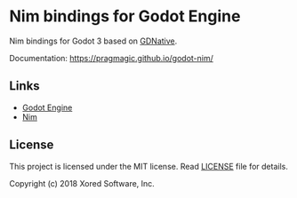 # Nim bindings for Godot Engine

Nim bindings for Godot 3 based on [GDNative](https://godotengine.org/article/dlscript-here).

Documentation: https://pragmagic.github.io/godot-nim/

## Links

- [Godot Engine](http://www.godotengine.org/)
- [Nim](http://nim-lang.org/)

## License

This project is licensed under the MIT license. Read [LICENSE](LICENSE) file for details.

Copyright (c) 2018 Xored Software, Inc.
